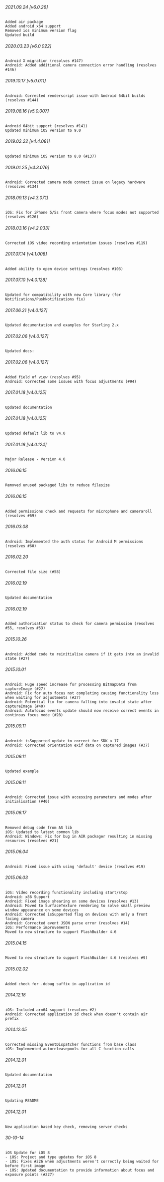###### 2021.09.24 [v6.0.26]

```
Added air package
Added android x64 support
Removed ios minimum version flag
Updated build
```



###### 2020.03.23 [v6.0.022]

```
Android X migration (resolves #147)
Android: Added additional camera connection error handling (resolves #146)
```


###### 2019.10.17 [v5.0.011]

```
Android: Corrected renderscript issue with Android 64bit builds (resolves #144)
```


###### 2019.08.16 [v5.0.007]

```
Android 64bit support (resolves #141)
Updated minimum iOS version to 9.0 
```


###### 2019.02.22 [v4.4.081]

```
Updated minimum iOS version to 8.0 (#137)
```


###### 2019.01.25 [v4.3.076]

```
Android: Corrected camera mode connect issue on legacy hardware (resolves #134)
```


###### 2018.09.13 [v4.3.071]

```
iOS: Fix for iPhone 5/5s front camera where focus modes not supported (resolves #126)
```


###### 2018.03.16 [v4.2.033]

```
Corrected iOS video recording orientation issues (resolves #119)
```

###### 2017.07.14 [v4.1.008]

```
Added ability to open device settings (resolves #103)
```


###### 2017.07.10 [v4.0.128]

```
Updated for compatibility with new Core library (for Notifications/PushNotifications fix)
```


###### 2017.06.21 [v4.0.127]

```
Updated documentation and examples for Starling 2.x
```


###### 2017.02.06 [v4.0.127]

```
Updated docs:
```


###### 2017.02.06 [v4.0.127]

```
Added field of view (resolves #95)
Android: Corrected some issues with focus adjustments (#94)
```


###### 2017.01.18 [v4.0.125]

```
Updated documentation
```


###### 2017.01.18 [v4.0.125]

```
Updated default lib to v4.0
```


###### 2017.01.18 [v4.0.124]

```
Major Release - Version 4.0
```


######  2016.06.15

```
Removed unused packaged libs to reduce filesize
```


######  2016.06.15

```
Added permissions check and requests for microphone and cameraroll (resolves #69)
```


###### 2016.03.08

```
Android: Implemented the auth status for Android M permissions (resolves #60)
```


###### 2016.02.20

```
Corrected file size (#58)
```


###### 2016.02.19

```
Updated documentation
```


###### 2016.02.19

```
Added authorisation status to check for camera permission (resolves #55, resolves #53)
```


###### 2015.10.26

```
Android: Added code to reinitialise camera if it gets into an invalid state (#27)
```


###### 2015.10.01

```
Android: Huge speed increase for processing BitmapData from captureImage (#27)
Android: Fix for auto focus not completing causing functionality loss when waiting for adjustments (#27)
Android: Potential fix for camera falling into invalid state after captureImage (#40)
Android: Autofocus events update should now receive correct events in continous focus mode (#28)
```


###### 2015.09.11

```
Android: isSupported update to correct for SDK < 17
Android: Corrected orientation exif data on captured images (#37)
```


###### 2015.09.11

```
Updated example
```


###### 2015.09.11

```
Android: Corrected issue with accessing parameters and modes after initialisation (#40)
```


###### 2015.06.17

```
Removed debug code from AS lib
iOS: Updated to latest common lib
Android: Windows: Fix for bug in AIR packager resulting in missing resources (resolves #21)
```


###### 2015.06.04

```
Android: Fixed issue with using 'default' device (resolves #19)
```


###### 2015.06.03

```
iOS: Video recording functionality including start/stop
Android: x86 Support
Android: Fixed image shearing on some devices (resolves #13)
Android: Moved to SurfaceTexture rendering to solve small preview window appearance on some devices
Android: Corrected isSupported flag on devices with only a front facing camera
Android: Corrected event JSON parse error (resolves #14)
iOS: Performance improvements
Moved to new structure to support FlashBuilder 4.6 
```


###### 2015.04.15

```
Moved to new structure to support FlashBuilder 4.6 (resolves #9)
```


###### 2015.02.02

```
Added check for .debug suffix in application id
```


###### 2014.12.18

```
iOS: Included arm64 support (resolves #2) 
Android: Corrected application id check when doesn't contain air prefix 
```


###### 2014.12.05

```
Corrected missing EventDispatcher functions from base class
iOS: Implemented autoreleasepools for all C function calls
```


###### 2014.12.01

```
Updated documentation
```


###### 2014.12.01

```
Updating README
```

###### 2014.12.01

```
New application based key check, removing server checks
```

###### 30-10-14

```
iOS Update for iOS 8
- iOS: Project and type updates for iOS 8 
- iOS: Fixes #226 when adjustments weren't correctly being waited for before first image
- iOS: Updated documentation to provide information about focus and exposure points (#227) 
```
